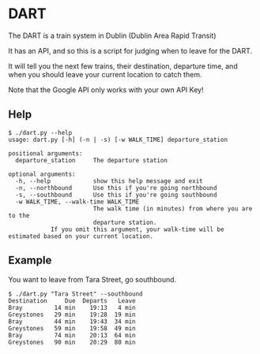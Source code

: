 # DART
The DART is a train system in Dublin (Dublin Area Rapid Transit)

It has an API, and so this is a script for judging when to leave for the DART.

It will tell you the next few trains, their destination, departure time, and
when you should leave your current location to catch them.

Note that the Google API only works with your own API Key!

## Help
```
$ ./dart.py --help
usage: dart.py [-h] (-n | -s) [-w WALK_TIME] departure_station

positional arguments:
  departure_station     The departure station

optional arguments:
  -h, --help            show this help message and exit
  -n, --northbound      Use this if you're going northbound
  -s, --southbound      Use this if you're going southbound
  -w WALK_TIME, --walk-time WALK_TIME
                        The walk time (in minutes) from where you are to the
                        departure station.
			If you omit this argument, your walk-time will be estimated based on your current location.
```

## Example
You want to leave from Tara Street, go southbound.
```
$ ./dart.py "Tara Street" --southbound
Destination     Due  Departs   Leave
Bray         14 min    19:13   4 min
Greystones   29 min    19:28  19 min
Bray         44 min    19:43  34 min
Greystones   59 min    19:58  49 min
Bray         74 min    20:13  64 min
Greystones   90 min    20:29  80 min
```
